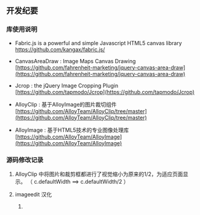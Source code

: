 ## 开发纪要

### 库使用说明

- Fabric.js is a powerful and simple Javascript HTML5 canvas library
[https://github.com/kangax/fabric.js/ ](https://github.com/kangax/fabric.js/ )

- CanvasAreaDraw : Image Maps Canvas Drawing 
[https://github.com/fahrenheit-marketing/jquery-canvas-area-draw](https://github.com/fahrenheit-marketing/jquery-canvas-area-draw)

- Jcrop : the jQuery Image Cropping Plugin
[https://github.com/tapmodo/Jcrop](https://github.com/tapmodo/Jcrop)

- AlloyClip : 基于AlloyImage的图片裁切组件
[https://github.com/AlloyTeam/AlloyClip/tree/master](https://github.com/AlloyTeam/AlloyClip/tree/master)

- AlloyImage : 基于HTML5技术的专业图像处理库
[https://github.com/AlloyTeam/AlloyImage](https://github.com/AlloyTeam/AlloyImage)


### 源码修改记录

1. AlloyClip 中将图片和裁剪框都进行了视觉缩小为原来的1/2，为适应页面显示。
（ c.defaultWidth ==>  c.defaultWidth/2 ）

2. imageedit 汉化

    1. 

